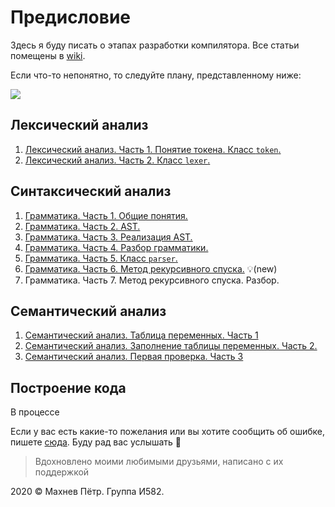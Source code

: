 # Предисловие

Здесь я буду писать о этапах разработки компилятора. Все статьи помещены в [wiki](https://github.com/i582/compiler-wiki/wiki).

Если что-то непонятно, то следуйте плану, представленному ниже:

![](https://sun9-6.userapi.com/c850608/v850608058/e50e9/5QWDSJ7p3MM.jpg)



## Лексический анализ

1. [Лексический анализ. Часть 1. Понятие токена. Класс `token`.](https://github.com/i582/compiler-wiki/wiki/1.-Лексический-анализ.-Часть-1.-Понятие-токена.-Класс-'token'.)
2. [Лексический анализ. Часть 2. Класс `lexer`.](https://github.com/i582/compiler-wiki/wiki/2.-Лексический-анализ.-Часть-2.-Класс-'lexer'.)

## Синтаксический анализ

1. [Грамматика. Часть 1. Общие понятия.](https://github.com/i582/compiler-wiki/wiki/3.-Грамматика.-Часть-1.-Общие-понятия.)
2. [Грамматика. Часть 2. AST.](https://github.com/i582/compiler-wiki/wiki/4.-Грамматика.-Часть-2.-AST.)
3. [Грамматика. Часть 3. Реализация AST.](https://github.com/i582/compiler-wiki/wiki/5.-Грамматика.-Часть-3.-Реализация-AST.) 
4. [Грамматика. Часть 4. Разбор грамматики.](https://github.com/i582/compiler-wiki/wiki/6.-Грамматика.-Часть-4.-Разбор-грамматики.) 
5. [Грамматика. Часть 5. Класс `parser`.](https://github.com/i582/compiler-wiki/wiki/7.-Грамматика.-Часть-5.-Класс-'parser'.) 
6. [Грамматика. Часть 6. Метод рекурсивного спуска.](https://github.com/i582/compiler-wiki/wiki/8.-Грамматика.-Часть-6.-Метод-рекурсивного-спуска.) :bulb:(new) 
7. Грамматика. Часть 7. Метод рекурсивного спуска. Разбор.

## Семантический анализ

1. [Семантический анализ. Таблица переменных. Часть 1](https://github.com/i582/compiler-wiki/wiki/9.-Семантический-анализ.-Таблица-переменных.-Часть-1)
2. [Семантический анализ. Заполнение таблицы переменных. Часть 2.](https://github.com/i582/compiler-wiki/wiki/10.-Семантический-анализ.-Заполнение-таблицы-переменных.-Часть-2.)
3. [Семантический анализ. Первая проверка. Часть 3](https://github.com/i582/compiler-wiki/wiki/11.-Семантический-анализ.-Первая-проверка.-Часть-3)

## Построение кода

В процессе



Если у вас есть какие-то пожелания или вы хотите сообщить об ошибке, пишете [сюда](https://vk.com/petrmakhnev). Буду рад вас услышать :slightly_smiling_face:



> Вдохновлено моими любимыми друзьями, написано с их поддержкой

2020 © Махнев Пётр. Группа И582.

